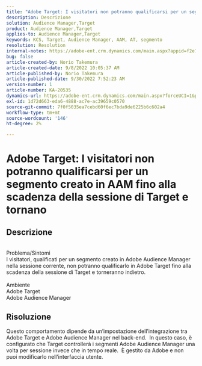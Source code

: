 ```yaml
---
title: "Adobe Target: I visitatori non potranno qualificarsi per un segmento creato in AAM fino alla scadenza della sessione di Target e torneranno"
description: Descrizione
solution: Audience Manager,Target
product: Audience Manager,Target
applies-to: Audience Manager,Target
keywords: KCS, Target, Audience Manager, AAM, AT, segmento
resolution: Resolution
internal-notes: https://adobe-ent.crm.dynamics.com/main.aspx?appid=f2e74f34-7119-ea11-a811-000d3a5936c5&forceUCI=1&newWindow=true&pagetype=entityrecord&etn=knowledgearticle&id=45e8e885-2b47-e911-a952-000d3a34ebb5
bug: false
article-created-by: Norio Takemura
article-created-date: 9/8/2022 10:05:37 AM
article-published-by: Norio Takemura
article-published-date: 9/30/2022 7:52:23 AM
version-number: 1
article-number: KA-20535
dynamics-url: https://adobe-ent.crm.dynamics.com/main.aspx?forceUCI=1&pagetype=entityrecord&etn=knowledgearticle&id=59671ac2-5d2f-ed11-9db1-002248086d3d
exl-id: 1d72d663-eda6-4888-ac7e-ac39659c0570
source-git-commit: 7f0f5035ea7cebd60f6ec7bda9de6225b6c602a4
workflow-type: tm+mt
source-wordcount: '146'
ht-degree: 2%

---
```


# Adobe Target: I visitatori non potranno qualificarsi per un segmento creato in AAM fino alla scadenza della sessione di Target e tornano

## Descrizione

<br>Problema/Sintomi<br>I visitatori, qualificati per un segmento creato in Adobe Audience Manager nella sessione corrente, non potranno qualificarlo in Adobe Target fino alla scadenza della sessione di Target e torneranno indietro.<br><br>Ambiente<br>Adobe Target
<br>Adobe Audience Manager

## Risoluzione


Questo comportamento dipende da un’impostazione dell’integrazione tra Adobe Target e Adobe Audience Manager nel back-end.  In questo caso, è configurato che Target controllerà i segmenti Adobe Audience Manager una volta per sessione invece che in tempo reale.  È gestito da Adobe e non puoi modificarlo nell’interfaccia utente.
